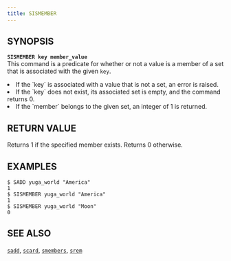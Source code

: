 ```yaml
---
title: SISMEMBER
---
```

## SYNOPSIS
<b>`SISMEMBER key member_value`</b><br>
This command is a predicate for whether or not a value is a member of a set that is associated with the given  `key`.
<li>If the `key` is associated with a value that is not a set, an error is raised.</li>
<li>If the `key` does not exist, its associated set is empty, and the command returns 0.</li>
<li>If the `member` belongs to the given set, an integer of 1 is returned.</li>

## RETURN VALUE
Returns 1 if the specified member exists. Returns 0 otherwise.

## EXAMPLES
```
$ SADD yuga_world "America"
1
$ SISMEMBER yuga_world "America"
1
$ SISMEMBER yuga_world "Moon"
0
```

## SEE ALSO
[`sadd`](../sadd/), [`scard`](../scard/), [`smembers`](../smembers/), [`srem`](../srem/)
